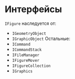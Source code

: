 # Интерфейсы #
`IFigure` наследуется от:
  * `IGeometryObject`
  * `IGraphicObject`
Остальные:
  * `ICommand`
  * `ICommandStack`
  * `IFileManager`
  * `IFigureMover`
  * `IFigureCollection`
  * `IGraphics`
